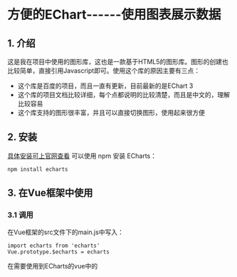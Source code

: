 # 方便的EChart------使用图表展示数据

## 1. 介绍
这是我在项目中使用的图形库，这也是一款基于HTML5的图形库。图形的创建也比较简单，直接引用Javascript即可。使用这个库的原因主要有三点：
- 这个库是百度的项目，而且一直有更新，目前最新的是EChart 3
- 这个库的项目文档比较详细，每个点都说明的比较清楚，而且是中文的，理解比较容易
- 这个库支持的图形很丰富，并且可以直接切换图形，使用起来很方便

## 2. 安装

[具体安装可上官网查看](https://echarts.baidu.com/download.html)
可以使用 npm 安装 ECharts：

```
npm install echarts

```
## 3. 在Vue框架中使用

### 3.1 调用
[](./image/1.png)
在Vue框架的src文件下的main.js中写入：

```
import echarts from 'echarts'
Vue.prototype.$echarts = echarts
```

在需要使用到ECharts的vue中的<script>加入：

```
import echarts from 'echarts'
```

### 3.2 具体使用

#### 3.2.1 柱状图

作为一个控件使用，在<style>中设置其长宽等基础样式与普通的控件一样

```
<div id="myChart" style="width:100%; height:400px;"></div>
```

通过一个函数 drawLine() 来进行对图表 "myChart1" 的绘制

```
drawLine () {
  // 基于准备好的dom，初始化echarts实例
  let myChart = this.$echarts.init(document.getElementById('myChart'))
  // 绘制图表
  myChart.setOption({
    color: ['#3398DB'],
    tooltip : {
      trigger: 'axis',
      axisPointer : {            // 坐标轴指示器，坐标轴触发有效
        type : 'shadow'        // 默认为直线，可选为：'line' | 'shadow'
      }
    },
    grid: {
      left: '3%',
      right: '4%',
      bottom: '3%',
      containLabel: true
    },
    xAxis : [
      {
        type : 'category',
        data : ['Mon', 'Tue', 'Wed', 'Thu', 'Fri', 'Sat', 'Sun'],
        axisTick: {
          alignWithLabel: true
        }
      }
    ],
    yAxis : [{
      type : 'value'
    }],
    series : [{
      name:'直接访问',
      type:'bar',
      barWidth: '60%',
      data:[10, 52, 200, 334, 390, 330, 220]
    }]
  })
},
```

这样绘制出来的图就是：
[](./image/2.png)
  
#### 3.2.2 折线图
  
同样折线图也一样，只要修改一个参数就可以了，把series里的type 值修改为 ‘line'
[](./image/3.png)

#### 3.2.3 饼图
  
饼图和折线图、柱状图有一点区别。主要是在参数和数据绑定上。饼图没有X轴和Y轴的坐标，数据绑定上也是采用value 和name对应的形式。

```
drawLine () {
  // 基于准备好的dom，初始化echarts实例
  let myChart = this.$echarts.init(document.getElementById('myChart'))
  // 绘制图表
  myChart.setOption({
    title : {
      text: '某站点用户访问来源',
      subtext: '纯属虚构',
      x:'center'
    },
    tooltip : {
      trigger: 'item',
      formatter: "{a} <br/>{b} : {c} ({d}%)"
    },
    legend: {
      orient: 'vertical',
      left: 'left',
      data: ['直接访问','邮件营销','联盟广告']
    },
    series : [
      {
        name: '访问来源',
        type: 'pie',
        radius : '55%',
        center: ['50%', '60%'],
        data:[
          {value:335, name:'直接访问'},
          {value:310, name:'邮件营销'},
          {value:234, name:'联盟广告'},
        ],
        itemStyle: {
          emphasis: {
            shadowBlur: 10,
            shadowOffsetX: 0,
            shadowColor: 'rgba(0, 0, 0, 0.5)'
          }
        }
      }
    ]
  })
},
```
这样绘制出来的图就是：
[](./image/4.png)

## 其他
[此外还有许多图及样式可使用](https://www.echartsjs.com/examples/)
[](./image/5.png)